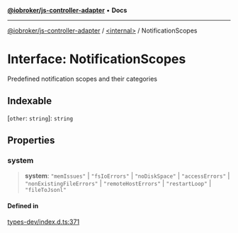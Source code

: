 [**@iobroker/js-controller-adapter**](../../README.md) • **Docs**

***

[@iobroker/js-controller-adapter](../../globals.md) / [\<internal\>](../README.md) / NotificationScopes

# Interface: NotificationScopes

Predefined notification scopes and their categories

## Indexable

 \[`other`: `string`\]: `string`

## Properties

### system

> **system**: `"memIssues"` \| `"fsIoErrors"` \| `"noDiskSpace"` \| `"accessErrors"` \| `"nonExistingFileErrors"` \| `"remoteHostErrors"` \| `"restartLoop"` \| `"fileToJsonl"`

#### Defined in

[types-dev/index.d.ts:371](https://github.com/ioBroker/ioBroker.js-controller/blob/ebf87a343c9c866aa4a5e7b77c2c13760c514a2e/packages/types-dev/index.d.ts#L371)
